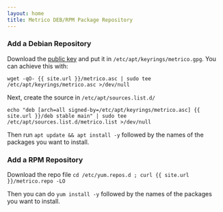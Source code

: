 ```yaml
---
layout: home
title: Metrico DEB/RPM Package Repository
---
```


### Add a Debian Repository

Download the [public key](metrico.gpg) and put it in
`/etc/apt/keyrings/metrico.gpg`. You can achieve this with:

```
wget -qO- {{ site.url }}/metrico.asc | sudo tee /etc/apt/keyrings/metrico.asc >/dev/null
```

Next, create the source in `/etc/apt/sources.list.d/`

```
echo "deb [arch=all signed-by=/etc/apt/keyrings/metrico.asc] {{ site.url }}/deb stable main" | sudo tee /etc/apt/sources.list.d/metrico.list >/dev/null
```

Then run `apt update && apt install -y` followed by the names of the packages you want to install.

### Add a RPM Repository

Download the repo file `cd /etc/yum.repos.d ; curl {{ site.url }}/metrico.repo -LO`

Then you can do `yum install -y` followed by the names of the packages you want to install.

